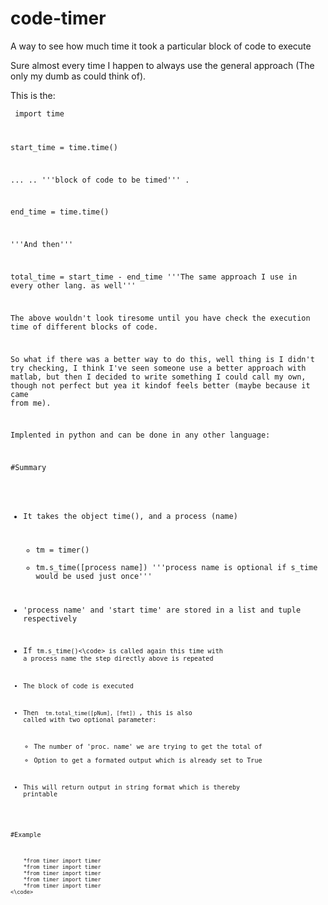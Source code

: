 # code-timer
A way to see how much time it took a particular block of code to execute

Sure almost every time I happen to always use the general approach (The only my dumb as could think of).

This is the:

<code> import time

start_time = time.time()

...
..        '''block of code to be timed'''
.

end_time = time.time()

'''And then'''

total_time = start_time - end_time '''The same approach I use in every other lang. as well'''

The above wouldn't look tiresome until you have check the execution time of different blocks of code.

So what if there was a better way to do this, well thing is I didn't try checking,
I think I've seen someone use a better approach with matlab, but then I decided to write something I could call my own, though not perfect but yea it kindof feels better (maybe because it came from me).

Implented in python and can be done in any other language:

#Summary

- It takes the object time(), and a process (name)
  - tm = timer()
  - tm.s_time([process name])  '''process name is optional if s_time would be used just once'''

- 'process name' and 'start time' are stored in a list and tuple respectively

- If <code>tm.s_time()<\code> is called again this time with a process name the step directly above is repeated

- The block of code is executed

- Then <code> tm.total_time([pNum], [fmt]) </code>, this is also called with two optional parameter:
  - The number of 'proc. name' we are trying to get the total of
  - Option to get a formated output which is already set to True

- This will return output in string format which is thereby printable

#Example

<code>
    *from timer import timer
    *from timer import timer
    *from timer import timer
    *from timer import timer
    *from timer import timer
<\code>






